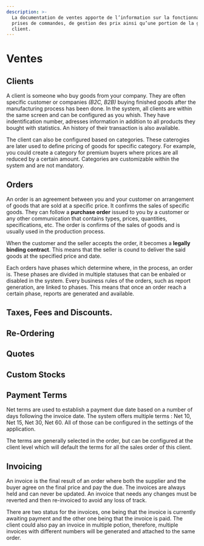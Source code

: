 ```yaml
---
description: >-
  La documentation de ventes apporte de l’information sur la fonctionnalité de
  prises de commandes, de gestion des prix ainsi qu’une portion de la gestion
  client.
---
```


# Ventes

## Clients

A client is someone who buy goods from your company. They are often specific customer or companies _\(B2C, B2B\)_ buying finished goods after the manufacturing process has been done. In the system, all clients are within the same screen and can be configured as you whish. They have indentification number, adresses information in addition to all products they bought with statistics. An history of their transaction is also available.

The client can also be configured based on categories. These caterogies are later used to define pricing of goods for specific category. For example, you could create a category for premium buyers where prices are all reduced by a certain amount. Categories are customizable within the system and are not mandatory.

## Orders

An order is an agreement between you and your customer on arrangement of goods that are sold at a specific price. It confirms the sales of specific goods. They can follow a **purchase order** issued to you by a customer or any other communication that contains types, prices, quantities, specifications, etc. The order is confirms of the sales of goods and is usually used in the production process.

When the customer and the seller accepts the order, it becomes a **legally binding contract**. This means that the seller is cound to deliver the said goods at the specified price and date.

Each orders have phases which determine where, in the process, an order is. These phases are divided in multiple statuses that can be enbaled or disabled in the system. Every business rules of the orders, such as report generation, are linked to phases. This means that once an order reach a certain phase, reports are generated and available.

## Taxes, Fees and Discounts.

## Re-Ordering

## Quotes

## Custom Stocks

## Payment Terms

Net terms are used to establish a payment due date based on a number of days following the invoice date. The system offers multiple terms : Net 10, Net 15, Net 30, Net 60. All of those can be configured in the settings of the application.

The terms are generally selected in the order, but can be configured at the client level which will default the terms for all the sales order of this client.

## Invoicing

An invoice is the final result of an order where both the supplier and the buyer agree on the final price and pay the due. The invoices are always held and can never be updated. An invoice that needs any changes must be reverted and then re-invoiced to avoid any loss of track.

There are two status for the invoices, one being that the invoice is currently awaiting payment and the other one being that the invoice is paid. The client could also pay an invoice in multiple potion, therefore, multiple invoices with different numbers will be generated and attached to the same order.

